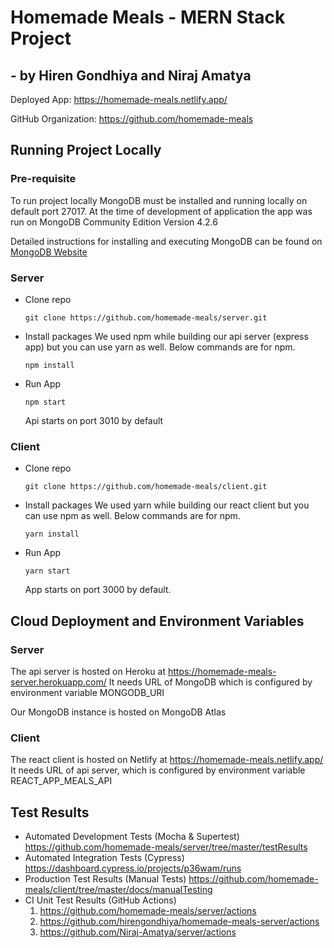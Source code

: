 # Homemade Meals - MERN Stack Project

## - by Hiren Gondhiya and Niraj Amatya

Deployed App: https://homemade-meals.netlify.app/

GitHub Organization: https://github.com/homemade-meals

## Running Project Locally

### Pre-requisite

To run project locally MongoDB must be installed and running locally on default port 27017. At the time of development of application the app was run on MongoDB Community Edition Version 4.2.6

Detailed instructions for installing and executing MongoDB can be found on [MongoDB Website](https://docs.mongodb.com/manual/installation/)

### Server

- Clone repo
  ```
  git clone https://github.com/homemade-meals/server.git
  ```
- Install packages
  We used npm while building our api server (express app) but you can use yarn as well.
  Below commands are for npm.
  ```
  npm install
  ```
- Run App
  ```
  npm start
  ```
  Api starts on port 3010 by default

### Client

- Clone repo
  ```
  git clone https://github.com/homemade-meals/client.git
  ```
- Install packages
  We used yarn while building our react client but you can use npm as well.
  Below commands are for npm.
  ```
  yarn install
  ```
- Run App
  ```
  yarn start
  ```
  App starts on port 3000 by default.

## Cloud Deployment and Environment Variables

### Server

The api server is hosted on Heroku at https://homemade-meals-server.herokuapp.com/
It needs URL of MongoDB which is configured by environment variable MONGODB_URI

Our MongoDB instance is hosted on MongoDB Atlas

### Client

The react client is hosted on Netlify at https://homemade-meals.netlify.app/
It needs URL of api server, which is configured by environment variable REACT_APP_MEALS_API

## Test Results

- Automated Development Tests (Mocha & Supertest)
  https://github.com/homemade-meals/server/tree/master/testResults
- Automated Integration Tests (Cypress)
  https://dashboard.cypress.io/projects/p36wam/runs
- Production Test Results (Manual Tests)
  https://github.com/homemade-meals/client/tree/master/docs/manualTesting
- CI Unit Test Results (GitHub Actions)
  1. https://github.com/homemade-meals/server/actions
  2. https://github.com/hirengondhiya/homemade-meals-server/actions
  3. https://github.com/Niraj-Amatya/server/actions
